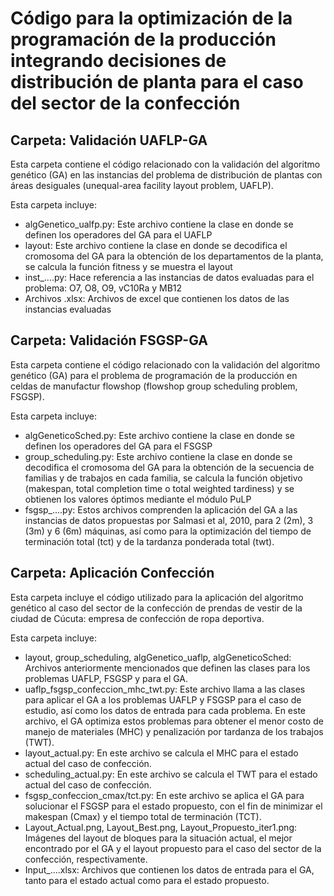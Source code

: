 # Código para la optimización de la programación de la producción integrando decisiones de distribución de planta para el caso del sector de la confección 

## Carpeta: Validación UAFLP-GA

Esta carpeta contiene el código relacionado con la validación del algoritmo genético (GA) en las instancias del problema de distribución de plantas con áreas desiguales (unequal-area facility layout problem, UAFLP).

Esta carpeta incluye:

* algGenetico_ualfp.py: Este archivo contiene la clase en donde se definen los operadores del GA para el UAFLP
* layout: Este archivo contiene la clase en donde se decodifica el cromosoma del GA para la obtención de los departamentos de la planta, se calcula la función fitness y se muestra el layout
* inst_....py: Hace referencia a las instancias de datos evaluadas para el problema: O7, O8, O9, vC10Ra y MB12
* Archivos .xlsx: Archivos de excel que contienen los datos de las instancias evaluadas

## Carpeta: Validación FSGSP-GA

Esta carpeta contiene el código relacionado con la validación del algoritmo genético (GA) para el problema de programación de la producción en celdas de manufactur flowshop (flowshop group scheduling problem, FSGSP).

Esta carpeta incluye:

* algGeneticoSched.py: Este archivo contiene la clase en donde se definen los operadores del GA para el FSGSP
* group_scheduling.py: Este archivo contiene la clase en donde se decodifica el cromosoma del GA para la obtención de la secuencia de familias y de trabajos en cada familia, se calcula la función objetivo (makespan, total completion time o total weighted tardiness) y se obtienen los valores óptimos mediante el módulo PuLP
* fsgsp_....py: Estos archivos comprenden la aplicación del GA a las instancias de datos propuestas por Salmasi et al, 2010, para 2 (2m), 3 (3m) y 6 (6m) máquinas, así como para la optimización del tiempo de terminación total (tct) y de la tardanza ponderada total (twt).

## Carpeta: Aplicación Confección

Esta carpeta incluye el código utilizado para la aplicación del algoritmo genético al caso del sector de la confección de prendas de vestir de la ciudad de Cúcuta: empresa de confección de ropa deportiva. 

Esta carpeta incluye:

* layout, group_scheduling, algGenetico_uaflp, algGeneticoSched: Archivos anteriormente mencionados que definen las clases para los problemas UAFLP, FSGSP y para el GA.
* uaflp_fsgsp_confeccion_mhc_twt.py:  Este archivo llama a las clases para aplicar el GA a los problemas UAFLP y FSGSP para el caso de estudio, así como los datos de entrada para cada problema. En este archivo, el GA optimiza estos problemas para obtener el menor costo de manejo de materiales (MHC) y penalización por tardanza de los trabajos (TWT).
* layout_actual.py: En este archivo se calcula el MHC para el estado actual del caso de confección.
* scheduling_actual.py: En este archivo se calcula el TWT para el estado actual del caso de confección.
* fsgsp_confeccion_cmax/tct.py: En este archivo se aplica el GA para solucionar el FSGSP para el estado propuesto, con el fin de minimizar el makespan (Cmax) y el tiempo total de terminación (TCT).
* Layout_Actual.png, Layout_Best.png, Layout_Propuesto_iter1.png: Imágenes del layout de bloques para la situación actual, el mejor encontrado por el GA y el layout propuesto para el caso del sector de la confección, respectivamente.
* Input_....xlsx: Archivos que contienen los datos de entrada para el GA, tanto para el estado actual como para el estado propuesto.
